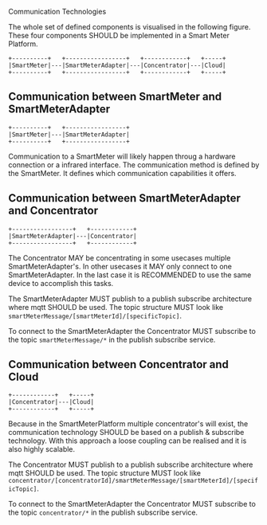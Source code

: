 Communication Technologies

The whole set of defined components is visualised in the following figure. These four components SHOULD be implemented in a Smart Meter Platform.

    +----------+   +-----------------+   +------------+   +-----+
    |SmartMeter|---|SmartMeterAdapter|---|Concentrator|---|Cloud|
    +----------+   +-----------------+   +------------+   +-----+


## Communication between SmartMeter and SmartMeterAdapter

    +----------+   +-----------------+
    |SmartMeter|---|SmartMeterAdapter|
    +----------+   +-----------------+

Communication to a SmartMeter will likely happen throug a hardware connection or a infrared interface. The communication method is defined by the SmartMeter. It defines which communication capabilities it offers.

## Communication between SmartMeterAdapter and Concentrator

    +-----------------+   +------------+
    |SmartMeterAdapter|---|Concentrator|
    +-----------------+   +------------+

The Concentrator MAY be concentrating in some usecases multiple SmartMeterAdapter's. In other usecases it MAY only connect to one SmartMeterAdapter. In the last case it is RECOMMENDED to use the same device to accomplish this tasks.

The SmartMeterAdapter MUST publish to a publish subscribe architecture where mqtt SHOULD be used. The topic structure MUST look like `smartMeterMessage/[smartMeterId]/[specificTopic]`.

To connect to the SmartMeterAdapter the Concentrator MUST subscribe to the topic `smartMeterMessage/*` in the publish subscribe service.

## Communication between Concentrator and Cloud

    +------------+   +-----+
    |Concentrator|---|Cloud|
    +------------+   +-----+

Because in the SmartMeterPlatform multiple concentrator's will exist, the communication technology SHOULD be based on a publish & subscribe technology. With this approach a loose coupling can be realised and it is also highly scalable.

The Concentrator MUST publish to a publish subscribe architecture where mqtt SHOULD be used. The topic structure MUST look like `concentrator/[concentratorId]/smartMeterMessage/[smartMeterId]/[specificTopic]`.

To connect to the SmartMeterAdapter the Concentrator MUST subscribe to the topic `concentrator/*` in the publish subscribe service.
